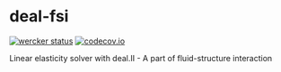 # deal-fsi

[![wercker status](https://app.wercker.com/status/4a3fef21e7b4c016f21c6793d1e62a8d/s/master "wercker status")](https://app.wercker.com/project/bykey/4a3fef21e7b4c016f21c6793d1e62a8d)
[![codecov.io](https://codecov.io/github/davidsblom/deal-fsi/coverage.svg?branch=master)](https://codecov.io/github/davidsblom/deal-fsi?branch=master)

Linear elasticity solver with deal.II - A part of fluid-structure interaction
